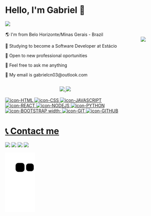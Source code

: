 ### <h1>Hello, I'm Gabriel 👋 </h1>

<img height = "80px" src="https://user-images.githubusercontent.com/92947069/183308602-5b5810ac-0990-45e6-b448-043c239db400.gif"/>

<img align="right" height="210px" style="padding: 50px" src="https://camo.githubusercontent.com/cae12fddd9d6982901d82580bdf321d81fb299141098ca1c2d4891870827bf17/68747470733a2f2f6d69726f2e6d656469756d2e636f6d2f6d61782f313336302f302a37513379765349765f7430696f4a2d5a2e676966"/>
  <div>
    <p>🌎 I'm from Belo Horizonte/Minas Gerais - Brazil</p>
    <p>📖 Studying to become a Software Developer at Estácio</p>
    <p>💼 Open to new professional oportunities</p>
    <p>💬 Feel free to ask me anything</p>
    <p>📝 My email is gabrielcn03@outlook.com</p>
  
##
<div align="center">
  <a href="https://github.com/gabrielcn1">
  <img height="150em" src="https://github-readme-stats.vercel.app/api?username=gabrielcn1&show_icons=true&theme=dark&include_all_commits=true&count_private=true"/>
  <img height="150em" src="https://github-readme-stats.vercel.app/api/top-langs/?username=gabrielcn1&layout=compact&langs_count=7&theme=dark"/>
</div>

<div style="display: inline_block"><br>
  <img alt="icon-HTML" width:"55" height="45" src="https://cdn.jsdelivr.net/gh/devicons/devicon/icons/html5/html5-original.svg"/>
  <img alt="icon-CSS" width:"55" height="45" src="https://cdn.jsdelivr.net/gh/devicons/devicon/icons/css3/css3-original.svg" />
  <img alt="icon-JAVASCRIPT" width:"50" height="45" src="https://cdn.jsdelivr.net/gh/devicons/devicon/icons/javascript/javascript-original.svg" />
  <img alt="icon-REACT" width:"55" height="45" src="https://cdn.jsdelivr.net/gh/devicons/devicon/icons/react/react-original.svg" />
  <img alt="icon-NODEJS" width:"55" height="45" src="https://cdn.jsdelivr.net/gh/devicons/devicon/icons/nodejs/nodejs-original.svg" />
  <img alt="icon-PYTHON" width:"55" height="45" src="https://cdn.jsdelivr.net/gh/devicons/devicon/icons/python/python-original.svg" />
  <img alt="icon-BOOTSTRAP width:"55" height="45" src="https://cdn.jsdelivr.net/gh/devicons/devicon/icons/bootstrap/bootstrap-original.svg" />
  <img alt="icon-GIT" width:"55" height="45" src="https://cdn.jsdelivr.net/gh/devicons/devicon/icons/git/git-original.svg" />
  <img alt="icon-GITHUB" width:"55" height="45" src="https://cdn.jsdelivr.net/gh/devicons/devicon/icons/github/github-original.svg" />
</div>

##

<h1>📞 Contact me</h1>
<div>
  <a href="https://www.instagram.com/costa.26/" target="_blank"><img src="https://img.shields.io/badge/-Instagram-%23E4405F?style=for-the-badge&logo=instagram&logoColor=white" target="_blank"></a>
  <a href="https://www.linkedin.com/in/gabrielcn03/" target="_blank"><img src="https://img.shields.io/badge/LinkedIn-0077B5?style=for-the-badge&logo=linkedin&logoColor=white" target="_blank"></a>
  <a href="mailto:gabrielcn03@outlook.com" target="_blank"><img src="https://img.shields.io/badge/Microsoft_Outlook-0078D4?style=for-the-badge&logo=microsoft-outlook&logoColor=white" target="_blank"></a>
  <a href="https://gabrielcn.dev/" target="_blank"><img src="https://camo.githubusercontent.com/fd466d5ecafcd13d4bc59e84d805f1f006c3b11d9905df3ef28a30c2696c10b8/68747470733a2f2f696d672e736869656c64732e696f2f62616467652f2532302d504f5254464f4c494f2d2532333939363844393f7374796c653d666f722d7468652d6261646765" target="_blank"></a>
</div>


![snake gif](https://github.com/gabrielcn1/gabrielcn1/blob/output/github-contribution-grid-snake.svg)
